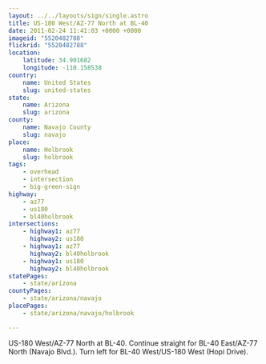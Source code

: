 ```yaml
---
layout: ../../layouts/sign/single.astro
title: US-180 West/AZ-77 North at BL-40
date: 2011-02-24 11:41:03 +0000 +0000
imageid: "5520482788"
flickrid: "5520482788"
location:
    latitude: 34.901682
    longitude: -110.158538
country:
    name: United States
    slug: united-states
state:
    name: Arizona
    slug: arizona
county:
    name: Navajo County
    slug: navajo
place:
    name: Holbrook
    slug: holbrook
tags:
    - overhead
    - intersection
    - big-green-sign
highway:
    - az77
    - us180
    - bl40holbrook
intersections:
    - highway1: az77
      highway2: us180
    - highway1: az77
      highway2: bl40holbrook
    - highway1: us180
      highway2: bl40holbrook
statePages:
    - state/arizona
countyPages:
    - state/arizona/navajo
placePages:
    - state/arizona/navajo/holbrook

---
```

US-180 West/AZ-77 North at BL-40.  Continue straight for BL-40 East/AZ-77 North (Navajo Blvd.).  Turn left for BL-40 West/US-180 West (Hopi Drive).